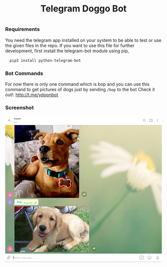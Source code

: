<h1 align="center">Telegram Doggo Bot<h1>
  
  ### Requirements
  You need the telegram app installed on your system to be able to test or use the given files in the repo.
  If you want to use this file for further development, first install the telegram-bot module using pip,
  
```bash
  pip3 install python-telegram-bot
```
    
### Bot Commands
    
For now there is only one command which is bop and you can use this command to get pictures of dogs just by sending `/bop` to the bot
Check it out!: http://t.me/ydoonbot
    
### Screenshot
<p align="center">
  <img align="center" src="screenshot.png">
</p>
